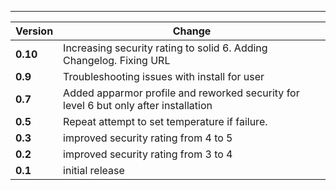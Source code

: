 ___
| Version | Change|
| --- | --- |
| **0.10**| Increasing security rating to solid 6. Adding Changelog. Fixing URL|
| **0.9**| Troubleshooting issues with install for user|
| **0.7**| Added apparmor profile and reworked security for level 6 but only after installation|
| **0.5**| Repeat attempt to set temperature if failure.|
| **0.3** | improved security rating from 4 to 5|
| **0.2** | improved security rating from 3 to 4|
| **0.1** | initial release|
